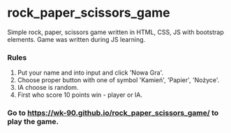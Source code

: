 # rock_paper_scissors_game
Simple rock, paper, scissors game written in HTML, CSS, JS with bootstrap elements. Game was written during JS learning.

### Rules
1. Put your name and into input and click 'Nowa Gra'.
2. Choose proper button with one of symbol 'Kamień', 'Papier', 'Nożyce'.
3. IA choose is random.
3. First who score 10 points win - player or IA.

### Go to https://wk-90.github.io/rock_paper_scissors_game/ to play the game.
